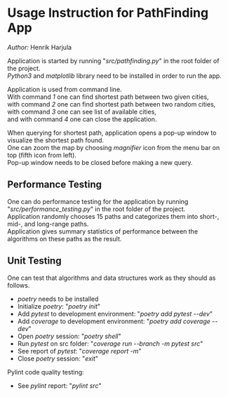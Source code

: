 # Usage Instruction for PathFinding App
*Author:* Henrik Harjula  
  
Application is started by running "*src/pathfinding.py*" in the root folder of the project.  
*Python3* and *matplotlib* library need to be installed in order to run the app.  
  
Application is used from command line.  
With command *1* one can find shortest path between two given cities,  
with command *2* one can find shortest path between two random cities,  
with command *3* one can see list of available cities,  
and with command *4* one can close the application.  
  
When querying for shortest path, application opens a pop-up window to visualize the shortest path found.  
One can zoom the map by choosing *magnifier* icon from the menu bar on top (fifth icon from left).  
Pop-up window needs to be closed before making a new query.  

## Performance Testing
One can do performance testing for the application by running "*src/performance_testing.py*" in the root folder of the project.  
Application randomly chooses 15 paths and categorizes them into short-, mid-, and long-range paths.  
Application gives summary statistics of performance between the algorithms on these paths as the result.  

## Unit Testing
One can test that algorithms and data structures work as they should as follows.
- *poetry* needs to be installed
- Initialize *poetry*: "*poetry init*"
- Add *pytest* to development environment: "*poetry add pytest --dev*"
- Add *coverage* to development environment: "*poetry add coverage --dev*"
- Open *poetry* session: "*poetry shell*"
- Run *pytest* on src folder: "*coverage run --branch -m pytest src*"
- See report of *pytest*: "*coverage report -m*"
- Close *poetry* session: "*exit*"
  
Pylint code quality testing:
- See *pylint* report: "*pylint src*"
